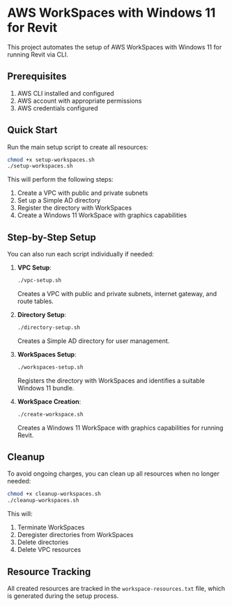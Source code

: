 # AWS WorkSpaces with Windows 11 for Revit

This project automates the setup of AWS WorkSpaces with Windows 11 for running Revit via CLI.

## Prerequisites

1. AWS CLI installed and configured
2. AWS account with appropriate permissions
3. AWS credentials configured

## Quick Start

Run the main setup script to create all resources:

```bash
chmod +x setup-workspaces.sh
./setup-workspaces.sh
```

This will perform the following steps:
1. Create a VPC with public and private subnets
2. Set up a Simple AD directory
3. Register the directory with WorkSpaces
4. Create a Windows 11 WorkSpace with graphics capabilities

## Step-by-Step Setup

You can also run each script individually if needed:

1. **VPC Setup**:
   ```bash
   ./vpc-setup.sh
   ```
   Creates a VPC with public and private subnets, internet gateway, and route tables.

2. **Directory Setup**:
   ```bash
   ./directory-setup.sh
   ```
   Creates a Simple AD directory for user management.

3. **WorkSpaces Setup**:
   ```bash
   ./workspaces-setup.sh
   ```
   Registers the directory with WorkSpaces and identifies a suitable Windows 11 bundle.

4. **WorkSpace Creation**:
   ```bash
   ./create-workspace.sh
   ```
   Creates a Windows 11 WorkSpace with graphics capabilities for running Revit.

## Cleanup

To avoid ongoing charges, you can clean up all resources when no longer needed:

```bash
chmod +x cleanup-workspaces.sh
./cleanup-workspaces.sh
```

This will:
1. Terminate WorkSpaces
2. Deregister directories from WorkSpaces
3. Delete directories
4. Delete VPC resources

## Resource Tracking

All created resources are tracked in the `workspace-resources.txt` file, which is generated during the setup process.